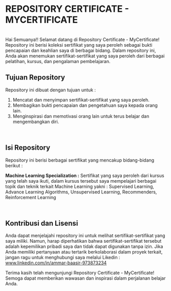 # **REPOSITORY CERTIFICATE - MYCERTIFICATE**
<br>
Hai Semuanya!! Selamat datang di Repository Certificate - MyCertificate! Repository ini berisi koleksi sertifikat yang saya peroleh sebagai bukti pencapaian dan keahlian saya di berbagai bidang. Dalam repository ini, Anda akan menemukan sertifikat-sertifikat yang saya peroleh dari berbagai pelatihan, kursus, dan pengalaman pembelajaran.
<br> 

## **Tujuan Repository** <br>
Repository ini dibuat dengan tujuan untuk : <br>
1. Mencatat dan menyimpan sertifikat-sertifikat yang saya peroleh.
2. Membagikan bukti pencapaian dan pengetahuan saya kepada orang lain.
3. Menginspirasi dan memotivasi orang lain untuk terus belajar dan mengembangkan diri.
<br>

## **Isi Repository** <br>
Repository ini berisi berbagai sertifikat yang mencakup bidang-bidang berikut : <br>

**Machine Learning Specialization :** Sertifikat yang saya peroleh dari kursus yang telah saya ikuti, dalam kursus tersebut saya mempelajari berbagai topik dan teknik terkait Machine Learning yakni : Supervised Learning, Advance Learning Algorithms, Unsupervised Learning, Recommenders, Reinforcement Learning

<br>

## **Kontribusi dan Lisensi**
Anda dapat menjelajahi repository ini untuk melihat sertifikat-sertifikat yang saya miliki. Namun, harap diperhatikan bahwa sertifikat-sertifikat tersebut adalah kepemilikan pribadi saya dan tidak dapat digunakan tanpa izin. Jika Anda memiliki pertanyaan atau tertarik berkolaborasi dalam proyek terkait, jangan ragu untuk menghubungi saya melalui Likedin : www.linkedin.com/in/ammar-baasir-973873234

Terima kasih telah mengunjungi Repository Certificate - MyCertificate! Semoga dapat memberikan wawasan dan inspirasi dalam perjalanan belajar Anda.
